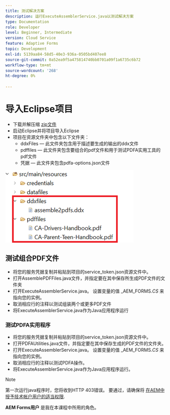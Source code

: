 ```yaml
---
title: 测试解决方案
description: 运行ExecuteAssemblerService.java以测试解决方案
type: Documentation
role: Developer
level: Beginner, Intermediate
version: Cloud Service
feature: Adaptive Forms
topic: Development
exl-id: 5139aa84-58d5-40e3-936a-0505bd407ee8
source-git-commit: 0a52ea9f5a475814740bb0701a09f1a6735c6b72
workflow-type: tm+mt
source-wordcount: '268'
ht-degree: 0%

---
```


# 导入Eclipse项目

* 下载并解压缩 [zip文件](./assets/pdf-manipulation.zip)
* 启动Eclipse并将项目导入Eclipse
* 项目在资源文件夹中包含以下文件夹：
   * ddxFiles — 此文件夹包含用于描述要生成的输出的ddx文件
   * pdffiles — 此文件夹包含要组合的pdf文件和用于测试PDFA实用工具的pdf文件
   * 凭据 — 此文件夹包含pdfa-options.json文件

![资源文件](./assets/resources.png)

## 测试组合PDF文件

* 将您的服务凭据复制并粘贴到项目的service_token.json资源文件中。
* 打开AssemblePDFFiles.java文件，并指定要在其中保存所生成PDF文件的文件夹
* 打开ExecuteAssemblerService.java。 设置变量的值 _AEM_FORMS._CS_ 来指向您的实例。
* 取消相应行的注释以测试组装两个或更多PDF文件
* 将ExecuteAssemblerService.java作为Java应用程序运行

### 测试PDFA实用程序

* 将您的服务凭据复制并粘贴到项目的service_token.json资源文件中。
* 打开PDFAUtilities.java文件，并指定要在其中保存生成的PDF文件的文件夹。
* 打开ExecuteAssemblerService.java。 设置变量的值 _AEM_FORMS._CS_ 来指向您的实例。
* 取消相应行的注释以测试PDFA操作。
* 将ExecuteAssemblerService.java作为Java应用程序运行。



>[!NOTE]
> 第一次运行java程序时，您将收到HTTP 403错误。 要通过，请确保将 [在AEM中授予技术帐户用户的适当权限](https://experienceleague.adobe.com/docs/experience-manager-learn/getting-started-with-aem-headless/authentication/service-credentials.html?lang=en#configure-access-in-aem).

**AEM Forms用户** 是我在本课程中所用的角色。
